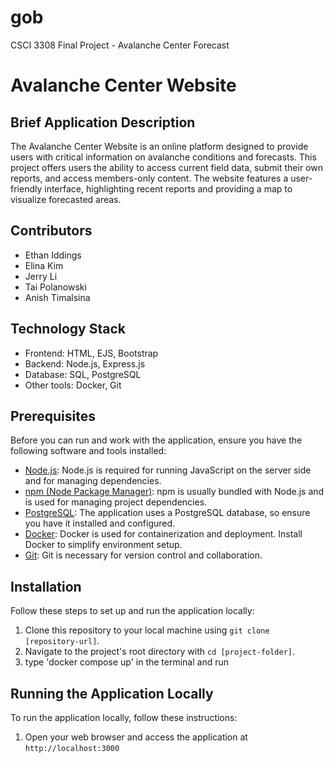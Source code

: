 # gob
CSCI 3308 Final Project - Avalanche Center Forecast 
# Avalanche Center Website

## Brief Application Description

The Avalanche Center Website is an online platform designed to provide users with critical information on avalanche conditions and forecasts. This project offers users the ability to access current field data, submit their own reports, and access members-only content. The website features a user-friendly interface, highlighting recent reports and providing a map to visualize forecasted areas.

## Contributors

- Ethan Iddings
- Elina Kim
- Jerry Li
- Tai Polanowski
- Anish Timalsina

## Technology Stack

- Frontend: HTML, EJS, Bootstrap
- Backend: Node.js, Express.js
- Database: SQL, PostgreSQL
- Other tools: Docker, Git


## Prerequisites

Before you can run and work with the application, ensure you have the following software and tools installed:

- [Node.js](https://nodejs.org/): Node.js is required for running JavaScript on the server side and for managing dependencies.
- [npm (Node Package Manager)](https://www.npmjs.com/): npm is usually bundled with Node.js and is used for managing project dependencies.
- [PostgreSQL](https://www.postgresql.org/): The application uses a PostgreSQL database, so ensure you have it installed and configured.
- [Docker](https://www.docker.com/): Docker is used for containerization and deployment. Install Docker to simplify environment setup.
- [Git](https://git-scm.com/): Git is necessary for version control and collaboration.

## Installation

Follow these steps to set up and run the application locally:

1. Clone this repository to your local machine using `git clone [repository-url]`.
2. Navigate to the project's root directory with `cd [project-folder]`.
3. type 'docker compose up' in the terminal and run

## Running the Application Locally

To run the application locally, follow these instructions:
1. Open your web browser and access the application at `http://localhost:3000`
